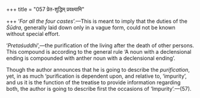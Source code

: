 +++
title = "057 प्रेत-शुद्धिम् प्रवक्ष्यामि"

+++
‘*For all the four castes*’.—This is meant to imply that the duties of
the *Śūdra*, generally laid down only in a vague form, could not be
known without special effort.

‘*Pretaśuddhi*’,—the purification of the living after the death of other
persons. This compound is according to the general rule ‘A noun with a
declensional ending is compounded with anther noun with a declensional
ending’.

Though the author announces that he is going to describe the
*purification*, yet, in as much ‘purification is dependent upon, and
relative to, ‘impurity’, and us it is the function of the treatise to
provide information regarding both, the author is going to describe
first the occasions of ‘Impurity’.—(57).


